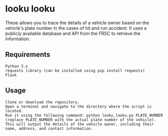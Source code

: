 # looku looku

These allows you to trace the details of a vehicle owner based on the vehicle's plate number in the cases of hit and run accident. It uses a publicly available database and API from the FRSC to retrieve the information.

## Requirements

    Python 3.x
    requests library (can be installed using pip install requests)
    Flask 

## Usage

    Clone or download the repository.
    Open a terminal and navigate to the directory where the script is located.
    Run it using the following command: python looku_looku.py PLATE_NUMBER (replace PLATE_NUMBER with the actual plate number of the vehicle).
    This will output the details of the vehicle owner, including their name, address, and contact information.

